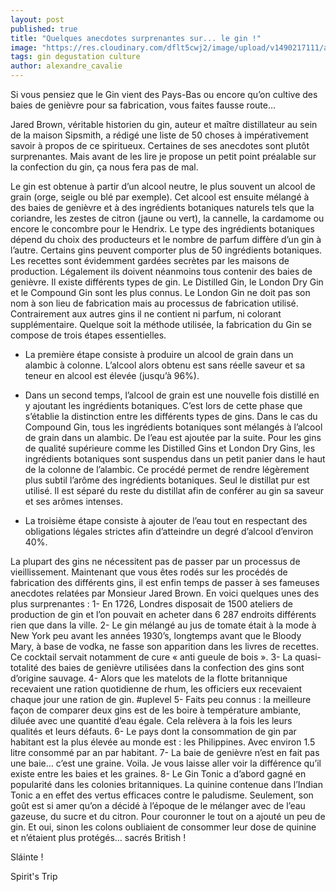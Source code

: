 ```yaml
---
layout: post
published: true
title: "Quelques anecdotes surprenantes sur... le gin !"
image: "https://res.cloudinary.com/dflt5cwj2/image/upload/v1490217111/anecdotes-gin_bgcui9.png"
tags: gin degustation culture
author: alexandre_cavalie
---
```


Si vous pensiez que le Gin vient des Pays-Bas ou encore qu’on cultive des baies de genièvre pour sa fabrication, vous faites fausse route…

Jared Brown, véritable historien du gin, auteur et maître distillateur au sein de la maison Sipsmith, a rédigé une liste de 50 choses à impérativement savoir à propos de ce spiritueux.
Certaines de ses anecdotes sont plutôt surprenantes. Mais avant de les lire je propose un petit point préalable sur la confection du gin, ça nous fera pas de mal.

Le gin est obtenue à partir d’un alcool neutre, le plus souvent un alcool de grain (orge, seigle ou blé par exemple). Cet alcool est ensuite mélangé à des baies de genièvre et à des ingrédients botaniques naturels tels que la coriandre, les zestes de citron (jaune ou vert), la cannelle, la cardamome ou encore le concombre pour le Hendrix. Le type des ingrédients botaniques dépend du choix des producteurs et le nombre de parfum diffère d’un gin à l’autre. Certains gins peuvent comporter plus de 50 ingrédients botaniques. Les recettes sont évidemment gardées secrètes par les maisons de production. Légalement ils doivent néanmoins tous contenir des baies de genièvre.
Il existe différents types de gin. Le Distilled Gin, le London Dry Gin et le Compound Gin sont les plus connus.
Le London Gin ne doit pas son nom à son lieu de fabrication mais au processus de fabrication utilisé. Contrairement aux autres gins il ne contient ni parfum, ni colorant supplémentaire.
Quelque soit la méthode utilisée, la fabrication du Gin se compose de trois étapes essentielles.

- La première étape consiste à produire un alcool de grain dans un alambic à colonne. L’alcool alors obtenu est sans réelle saveur et sa teneur en alcool est élevée (jusqu’à 96%).

- Dans un second temps, l’alcool de grain est une nouvelle fois distillé en y ajoutant les ingrédients botaniques. C’est lors de cette phase que s’établie la distinction entre les différents types de gins. Dans le cas du Compound Gin, tous les ingrédients botaniques sont mélangés à l’alcool de grain dans un alambic. De l’eau est ajoutée par la suite.
Pour les gins de qualité supérieure comme les Distilled Gins et London Dry Gins, les ingrédients botaniques sont suspendus dans un petit panier dans le haut de la colonne de l’alambic. Ce procédé permet de rendre légèrement plus subtil l’arôme des ingrédients botaniques.
Seul le distillat pur est utilisé. Il est séparé du reste du distillat afin de conférer au gin sa saveur et ses arômes intenses.

- La troisième étape consiste à ajouter de l’eau tout en respectant des obligations légales strictes afin d’atteindre un degré d’alcool d’environ 40%.

La plupart des gins ne nécessitent pas de passer par un processus de vieillissement.
Maintenant que vous êtes rodés sur les procédés de fabrication des différents gins, il est enfin temps de passer à ses fameuses anecdotes relatées par Monsieur Jared Brown. En voici quelques unes des plus surprenantes :
1- En 1726, Londres disposait de 1500 ateliers de production de gin et l’on pouvait en acheter dans 6 287 endroits différents rien que dans la ville.
2- Le gin mélangé au jus de tomate était à la mode à New York peu avant les années 1930’s, longtemps avant que le Bloody Mary, à base de vodka, ne fasse son apparition dans les livres de recettes. Ce cocktail servait notamment de cure « anti gueule de bois ».
3- La quasi-totalité des baies de genièvre utilisées dans la confection des gins sont d’origine sauvage.
4- Alors que les matelots de la flotte britannique recevaient une ration quotidienne de rhum, les officiers eux recevaient chaque jour une ration de gin. #uplevel
5- Faits peu connus : la meilleure façon de comparer deux gins est de les boire à température ambiante, diluée avec une quantité d’eau égale. Cela relèvera à la fois les leurs qualités et leurs défauts.
6- Le pays dont la consommation de gin par habitant est la plus élevée au monde est : les Philippines. Avec environ 1.5 litre consommé par an par habitant.
7- La baie de genièvre n’est en fait pas une baie… c’est une graine. Voila. Je vous laisse aller voir la différence qu’il existe entre les baies et les graines.
8- Le Gin Tonic a d’abord gagné en popularité dans les colonies britanniques. La quinine contenue dans l’Indian Tonic a en effet des vertus efficaces contre le paludisme. Seulement, son goût est si amer qu’on a décidé à l’époque de le mélanger avec de l’eau gazeuse, du sucre et du citron. Pour couronner le tout on a ajouté un peu de gin. Et oui, sinon les colons oubliaient de consommer leur dose de quinine et n’étaient plus protégés… sacrés British !


Sláinte !

Spirit's Trip
